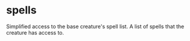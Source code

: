 # spells

Simplified access to the base creature's spell list. A list of spells that the creature has access to.

